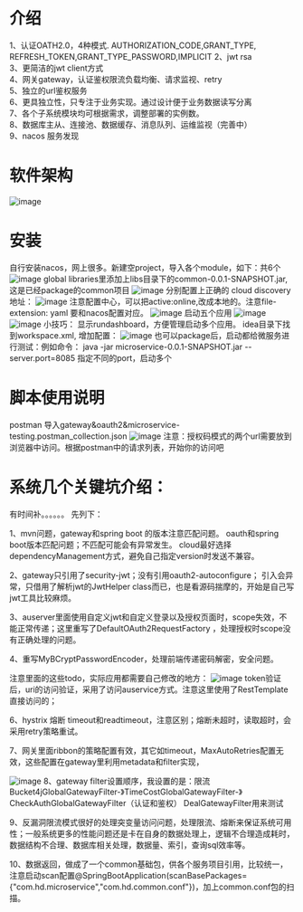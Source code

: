 # 介绍
1、认证OATH2.0，4种模式.   AUTHORIZATION_CODE,GRANT_TYPE, REFRESH_TOKEN,GRANT_TYPE_PASSWORD,IMPLICIT
2、jwt rsa   
3、更简洁的jwt client方式   
4、网关gateway，认证鉴权限流负载均衡、请求监视、retry   
5、独立的url鉴权服务   
6、更具独立性，只专注于业务实现。通过设计便于业务数据读写分离  
7、各个子系统模块均可根据需求，调整部署的实例数。   
8、数据库主从、连接池、数据缓存、消息队列、运维监视（完善中）   
9、nacos 服务发现  
# 软件架构

![image](https://user-images.githubusercontent.com/83743182/122862067-2287bf00-d353-11eb-9c0d-2dccbc40a8df.png)
# 安装
自行安装nacos，网上很多。新建空project，导入各个module，如下：共6个
![image](https://user-images.githubusercontent.com/83743182/122862149-464b0500-d353-11eb-85fb-cfe306757c96.png)
global libraries里添加上libs目录下的common-0.0.1-SNAPSHOT.jar, 这是已经package的common项目
![image](https://user-images.githubusercontent.com/83743182/122862182-5367f400-d353-11eb-959e-387ad6dfc322.png)
分别配置上正确的 cloud discovery 地址：
![image](https://user-images.githubusercontent.com/83743182/122862198-5e228900-d353-11eb-853d-9c5ad2a62da5.png)
注意配置中心，可以把active:online,改成本地的。注意file-extension: yaml 要和nacos配置对应。 
![image](https://user-images.githubusercontent.com/83743182/122862260-6e3a6880-d353-11eb-86f3-2158f21192cc.png)
启动五个应用
![image](https://user-images.githubusercontent.com/83743182/122862291-7a262a80-d353-11eb-8193-5701d8cae66f.png)
![image](https://user-images.githubusercontent.com/83743182/122862304-801c0b80-d353-11eb-9506-2f8b5fd2696e.png)
小技巧： 显示rundashboard，方便管理启动多个应用。 idea目录下找到workspace.xml, 增加配置：
![image](https://user-images.githubusercontent.com/83743182/122862342-8f9b5480-d353-11eb-9e8d-b1d6691490f8.png)
也可以package后，启动都给微服务进行测试：例如命令： java -jar microservice-0.0.1-SNAPSHOT.jar --server.port=8085
指定不同的port，启动多个
# 脚本使用说明
postman 导入gateway&oauth2&microservice-testing.postman_collection.json
![image](https://user-images.githubusercontent.com/83743182/122862436-b78ab800-d353-11eb-97ed-5224c7cc0f37.png)
注意：授权码模式的两个url需要放到浏览器中访问。根据postman中的请求列表，开始你的访问吧
# 系统几个关键坑介绍：
有时间补。。。。。。 先列下：

1、mvn问题，gateway和spring boot 的版本注意匹配问题。 oauth和spring boot版本匹配问题；不匹配可能会有异常发生。
cloud最好选择dependencyManagement方式，避免自己指定version时发送不兼容。

2、gateway只引用了security-jwt；没有引用oauth2-autoconfigure； 引入会异常，只借用了解析jwt的JwtHelper class而已，也是看源码揣摩的，开始是自己写jwt工具比较麻烦。

3、auserver里面使用自定义jwt和自定义登录以及授权页面时，scope失效，不能正常传递；这里重写了DefaultOAuth2RequestFactory ，处理授权时scope没有正确处理的问题。

4、重写MyBCryptPasswordEncoder，处理前端传递密码解密，安全问题。

注意里面的这些todo，实际应用都需要自己修改的地方：
![image](https://user-images.githubusercontent.com/83743182/122862549-d6894a00-d353-11eb-9053-1084ba23783b.png)
token验证后，uri的访问验证，采用了访问auservice方式。注意这里使用了RestTemplate直接访问的；

6、hystrix 熔断 timeout和readtimeout，注意区别；熔断未超时，读取超时，会采用retry策略重试。

7、网关里面ribbon的策略配置有效，其它如timeout，MaxAutoRetries配置无效，这些配置在gateway里利用metadata和filter实现，

![image](https://user-images.githubusercontent.com/83743182/122862570-e4d76600-d353-11eb-8d9f-7e3f34ac38e7.png)
8、gateway filter设置顺序，我设置的是：限流Bucket4jGlobalGatewayFilter-》TimeCostGlobalGatewayFilter-》CheckAuthGlobalGatewayFilter（认证和鉴权） DealGatewayFilter用来测试

9、反漏洞限流模式很好的处理突变量访问问题，处理限流、熔断来保证系统可用性；一般系统更多的性能问题还是卡在自身的数据处理上，逻辑不合理造成耗时，数据结构不合理、数据库相关处理，数据量、索引，查询sql效率等。

10、数据返回，做成了一个common基础包，供各个服务项目引用，比较统一，注意启动scan配置@SpringBootApplication(scanBasePackages={"com.hd.microservice","com.hd.common.conf"})，加上common.conf包的扫描。
